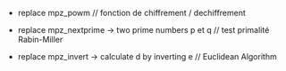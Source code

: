 

- replace mpz_powm
    // fonction de chiffrement / dechiffrement

- replace mpz_nextprime -> two prime numbers p et q
    // test primalité Rabin-Miller

- replace mpz_invert -> calculate d by inverting e
    // Euclidean Algorithm